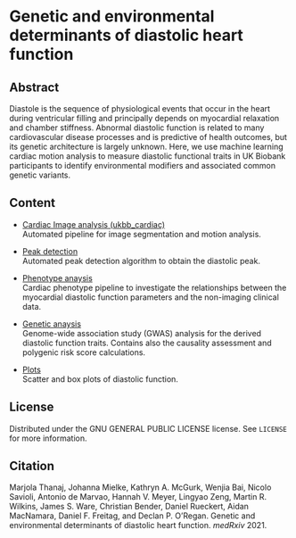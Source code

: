 # Genetic and environmental determinants of diastolic heart function

## Abstract

Diastole is the sequence of physiological events that occur in the heart during ventricular filling and principally depends on myocardial relaxation and chamber stiffness. Abnormal diastolic function is related to many cardiovascular disease processes and is predictive of health outcomes, but its genetic architecture is largely unknown. Here, we use machine learning cardiac motion analysis to measure diastolic functional traits in UK Biobank participants to identify environmental modifiers and associated common genetic variants.  

## Content

* [Cardiac Image analysis (ukbb_cardiac)](https://github.com/baiwenjia/ukbb_cardiac)   
Automated pipeline for image segmentation and motion analysis.

* [Peak detection](https://github.com/ImperialCollegeLondon/diastolic_genetics/tree/master/peak_detection)  
Automated peak detection algorithm to obtain the diastolic peak.
 
* [Phenotype anaysis](https://github.com/ImperialCollegeLondon/diastolic_genetics/tree/master/phenotype_analysis)   
Cardiac phenotype pipeline to investigate the relationships between the myocardial diastolic function parameters and the non-imaging clinical data.

* [Genetic anaysis](https://github.com/ImperialCollegeLondon/diastolic_genetics/tree/master/genetic_analysis)  
Genome-wide association study (GWAS) analysis for the derived diastolic function traits. Contains also the causality assessment and polygenic risk score calculations.

* [Plots](https://github.com/ImperialCollegeLondon/diastolic_genetics/tree/master/plots)  
Scatter and box plots of diastolic function.

## License

Distributed under the GNU GENERAL PUBLIC LICENSE license. See ``LICENSE`` for more information.

## Citation

Marjola Thanaj, Johanna Mielke, Kathryn A. McGurk, Wenjia Bai, Nicolo Savioli, Antonio de Marvao, Hannah V. Meyer, Lingyao Zeng, Martin R. Wilkins, James S. Ware, Christian Bender, Daniel Rueckert, Aidan MacNamara, Daniel F. Freitag, and Declan P. O’Regan. Genetic and environmental determinants of diastolic heart function. _medRxiv_ 2021. 

